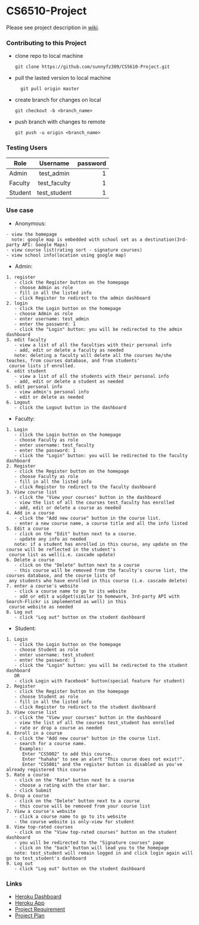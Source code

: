 # CS6510-Project

Please see project description in [wiki](https://github.com/sunnyfz309/CS5610-Project/wiki).

### Contributing to this Project

* clone repo to local machine  
  ```
  git clone https://github.com/sunnyfz309/CS5610-Project.git
  ```  
* pull the lasted version to local machine
  ```
    git pull origin master
  ```
* create branch for changes on local
  ```
  git checkout -b <branch_name>
  ```
* push branch with changes to remote
  ```
  git push -u origin <branch_name>
  ```

### Testing Users
| Role        | Username      | password|
| ----------- |:-------------:| -------:|
| Admin       | test_admin    | 1       |
| Faculty     | test_faculty  | 1       |
| Student     | test_student  | 1       |


### Use case
* Anonymous: 
```
- view the homepage  
  note: google map is embedded with school set as a destination(3rd-party API: Google Maps)
- view course list(rating sort - signature courses)
- view school info(location using google map)
```
* Admin: 
```
1. register  
   - click the Register button on the homepage  
   - choose Admin as role  
   - fill in all the listed info  
   - click Register to redirect to the admin dashboard
2. login
   - click the Login button on the homepage  
   - choose Admin as role  
   - enter username: test_admin  
   - enter the password: 1  
   - click the "Login" button: you will be redirected to the admin dashboard  
3. edit faculty  
   - view a list of all the faculties with their personal info  
   - add, edit or delete a faculty as needed  
   note: deleting a faculty will delete all the courses he/she teaches, from courses database, and from students'  
 course lists if enrolled.
4. edit student  
   - view a list of all the students with their personal info  
   - add, edit or delete a student as needed  
5. edit personal info  
   - view admin's personal info  
   - edit or delete as needed  
6. Logout
   - click the Logout button in the dashboard
```
* Faculty: 
```
1. Login
   - click the Login button on the homepage  
   - choose Faculty as role  
   - enter username: test_faculty
   - enter the password: 1  
   - click the "Login" button: you will be redirected to the faculty dashboard  
2. Register
   - click the Register button on the homepage  
   - choose Faculty as role  
   - fill in all the listed info  
   - click Register to redirect to the faculty dashboard
3. View course list
   - click the "View your courses" button in the dashboard
   - view the list of all the courses test_faculty has enrolled
   - add, edit or delete a course as needed  
4. Add in a course
   - click the "Add new course" button in the course list.
   - enter a new course name, a course title and all the info listed
5. Edit a course
   - click on the "Edit" button next to a course.
   - update any info as needed
   note: if a student has enrolled in this course, any update on the course will be reflected in the student's  
 course list as well(i.e. cascade update)
6. Delete a course
   - click on the "Delete" button next to a course  
   - this course will be removed from the faculty's course list, the courses database, and the course lists of  
 any students who have enrolled in this course (i.e. cascade delete)
7. enter a course's website
   - click a course name to go to its website
   - add or edit a widget(similar to homework, 3rd-party API with Search-Flickr is implemented as well) in this  
 course website as needed
8. Log out
   - click "Log out" button on the student dashboard
```
* Student: 
```
1. Login
   - click the Login button on the homepage  
   - choose Student as role  
   - enter username: test_student
   - enter the password: 1  
   - click the "Login" button: you will be redirected to the student dashboard  
   OR
   - click Login with Facebook" button(special feature for student)
2. Register
   - click the Register button on the homepage  
   - choose Student as role  
   - fill in all the listed info  
   - click Register to redirect to the student dashboard
3. View course list
   - click the "View your courses" button in the dashboard
   - view the list of all the courses test_student has enrolled
   - rate or drop a course as needed  
4. Enroll in a course
   - click the "Add new course" button in the course list.
   - search for a course name.
     Examples: 
      Enter "CS5002" to add this course. 
      Enter "hahaha" to see an alert "This course does not exist!". 
      Enter "CS5001" and the register button is disabled as you've already registered this course  
5. Rate a course
   - click on the "Rate" button next to a course  
   - choose a rating with the star bar.
   - click Submit
6. Drop a course
   - click on the "Delete" button next to a course  
   - this course will be removed from your course list  
7. View a course's website
   - click a course name to go to its website
   - the course website is only-view for student
8. View top-rated courses
   - click on the "View top-rated courses" button on the student dashboard
   - you will be redirected to the "Signature courses" page
   - click on the "back" button will lead you to the homepage
   note: test_student will remain logged in and click login again will go to test_student's dashboard  
9. Log out
   - click "Log out" button on the student dashboard
```
  
### Links 
* [Heroku Dashboard](https://dashboard.heroku.com/apps/cs5610-project)
* [Heroku App](https://cs5610-project.herokuapp.com/)
* [Project Requirement](https://onedrive.live.com/view.aspx?resid=5122A5DA1ABBEA0C!952&ithint=file%2cdocx&authkey=!ANFc4Yn-vxTaFik)
* [Project Plan](https://docs.google.com/document/d/1MnNQ41n_ykYNjYfnOvnKftkkIsZrU3J79_dvf2aNomA/edit#)
